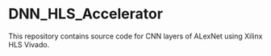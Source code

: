 # DNN_HLS_Accelerator
This repository contains source code for CNN layers of ALexNet  using Xilinx HLS Vivado.
